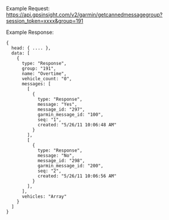 Example Request: https://api.gpsinsight.com/v2/garmin/getcannedmessagegroup?session_token=xxxx&group=191

Example Response:

    {
      head: { .... },
      data: [
        {
          type: "Response",
          group: "191",
          name: "Overtime",
          vehicle_count: "0",
          messages: [
            [
              {
                type: "Response",
                message: "Yes",
                message_id: "297",
                garmin_message_id: "100",
                seq: "1",
                created: "5/26/11 10:06:48 AM"
              }
            ],
            [
              {
                type: "Response",
                message: "No",
                message_id: "298",
                garmin_message_id: "200",
                seq: "2",
                created: "5/26/11 10:06:56 AM"
              }
            ],
          ],
          vehicles: "Array"
        }
      ]
    }

